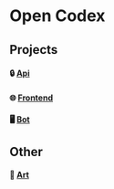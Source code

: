 # Open Codex

## Projects
#### 🔒 [Api](https://github.com/open-codex/opencodex-api)
#### 🌐 [Frontend](https://github.com/open-codex/opencodex-frontend) 
#### 🖥️ [Bot](https://github.com/open-codex/opencodex-bot)

## Other
#### 🎨 [Art](https://github.com/open-codex/art)

